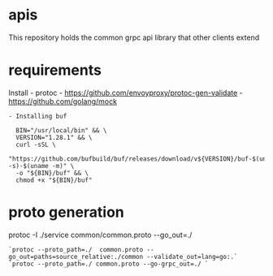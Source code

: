 # apis
This repository holds the common grpc api library that other clients extend

# requirements
Install 
    - protoc
    - https://github.com/envoyproxy/protoc-gen-validate
    - https://github.com/golang/mock


    - Installing buf
     
      BIN="/usr/local/bin" && \
      VERSION="1.28.1" && \
      curl -sSL \
      "https://github.com/bufbuild/buf/releases/download/v${VERSION}/buf-$(uname -s)-$(uname -m)" \
      -o "${BIN}/buf" && \
      chmod +x "${BIN}/buf"


# proto generation

protoc -I ./service common/common.proto --go_out=./

    `protoc --proto_path=./  common.proto --go_out=paths=source_relative:./common --validate_out=lang=go:.`
    `protoc --proto_path=./ common.proto --go-grpc_out=./ `